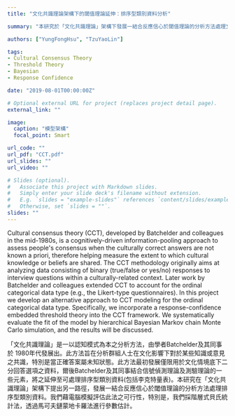 ```yaml
---
title: "文化共識理論架構下的閾值理論延伸：排序型類別資料分析"

summary: "本研究於「文化共識理論」架構下發展一結合反應信心於閾值理論的分析方法處理文化情境下排序型類別資料(如：李克特量表資料)。"

authors: ["YungFongHsu", "TzuYaoLin"]

tags:
- Cultural Consensus Theory
- Threshold Theory
- Bayesian
- Response Confidence

date: "2019-08-01T00:00:00Z"

# Optional external URL for project (replaces project detail page).
external_link: ""

image:
  caption: "模型架構"
  focal_point: Smart

url_code: ""
url_pdf: "CCT.pdf"
url_slides: ""
url_video: ""

# Slides (optional).
#   Associate this project with Markdown slides.
#   Simply enter your slide deck's filename without extension.
#   E.g. `slides = "example-slides"` references `content/slides/example-slides.md`.
#   Otherwise, set `slides = ""`.
slides: ""
---
```


Cultural consensus theory (CCT), developed by Batchelder and colleagues in the mid-1980s, is a cognitively-driven information-pooling approach to assess people's consensus when the culturally correct answers are not known a priori, therefore helping measure the extent to which cultural knowledge or beliefs are shared. The CCT methodology originally aims at analyzing data consisting of binary (true/false or yes/no) responses to interview questions within a culturally-related context. Later work by Batchelder and colleagues extended CCT to account for the ordinal categorical data type (e.g., the Likert-type questionnaires). In this project we develop an alternative approach to CCT modeling for the ordinal categorical data type. Specifically, we incorporate a response-confidence embedded threshold theory into the CCT framework. We systematically evaluate the fit of the model by hierarchical Bayesian Markov chain Monte Carlo simulation, and the results will be discussed.

「文化共識理論」是一以認知模式為本之分析方法，由學者Batchelder及其同事於 1980年代發展出。此方法旨在分析群組人士在文化影響下對於某些知識或意見之共識，特別是當正確答案屬未知狀態。此方法最初發展僅限用於文化情境底下二分回答選項之資料，爾後Batchelder及其同事結合信號偵測理論及測驗理論的一些元素，將之延伸至可處理排序型類別資料(包括李克特量表)。本研究在「文化共識理論」架構下提出另一路徑，發展一結合反應信心於閾值理論的分析方法處理排序型類別資料。我們藉電腦模擬評估此法之可行性，特別是，我們採階層式貝氏統計法，透過馬可夫鏈蒙地卡羅法進行參數估計。
